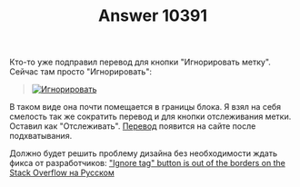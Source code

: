 ﻿---
title: "Answer 10391"
se.owner.user_id: 176217
se.owner.display_name: "αλεχολυτ"
se.owner.link: "https://ru.meta.stackoverflow.com/users/176217/%ce%b1%ce%bb%ce%b5%cf%87%ce%bf%ce%bb%cf%85%cf%84"
se.answer_id: 10391
se.question_id: 10222
se.post_type: answer
se.score: 4
se.is_accepted: True
---
<p>Кто-то уже подправил перевод для кнопки "Игнорировать метку". Сейчас там просто "Игнорировать":</p>

<blockquote>
  <p><a href="https://i.stack.imgur.com/0qXpm.png" rel="nofollow noreferrer"><img src="https://i.stack.imgur.com/0qXpm.png" alt="Игнорировать"></a></p>
</blockquote>

<p>В таком виде она почти помещается в границы блока. Я взял на себя смелость так же сократить перевод и для кнопки отслеживания метки. Оставил как "Отслеживать". <a href="https://ru.traducir.win/strings/4008" rel="nofollow noreferrer">Перевод</a> появится на сайте после подхватывания. </p>

<p>Должно будет решить проблему дизайна без необходимости ждать фикса от разработчиков: <a href="https://meta.stackexchange.com/q/344967/">&quot;Ignore tag&quot; button is out of the borders on the Stack Overflow на Русском</a></p>
